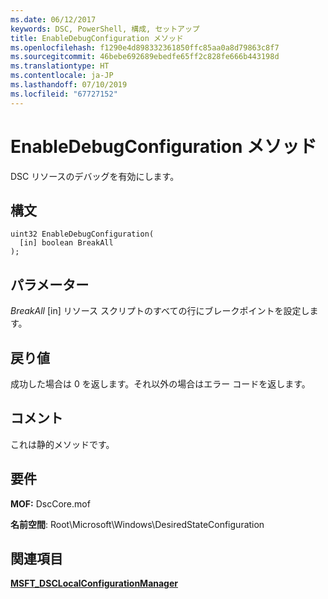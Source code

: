 ```yaml
---
ms.date: 06/12/2017
keywords: DSC, PowerShell, 構成, セットアップ
title: EnableDebugConfiguration メソッド
ms.openlocfilehash: f1290e4d898332361850ffc85aa0a8d79863c8f7
ms.sourcegitcommit: 46bebe692689ebedfe65ff2c828fe666b443198d
ms.translationtype: HT
ms.contentlocale: ja-JP
ms.lasthandoff: 07/10/2019
ms.locfileid: "67727152"
---
```

# <a name="enabledebugconfiguration-method"></a>EnableDebugConfiguration メソッド

DSC リソースのデバッグを有効にします。

## <a name="syntax"></a>構文

```mof
uint32 EnableDebugConfiguration(
  [in] boolean BreakAll
);
```

## <a name="parameters"></a>パラメーター

*BreakAll* \[in\] リソース スクリプトのすべての行にブレークポイントを設定します。

## <a name="return-value"></a>戻り値

成功した場合は 0 を返します。それ以外の場合はエラー コードを返します。

## <a name="remarks"></a>コメント

これは静的メソッドです。

## <a name="requirements"></a>要件

**MOF:** DscCore.mof

**名前空間**: Root\Microsoft\Windows\DesiredStateConfiguration

## <a name="see-also"></a>関連項目

[**MSFT_DSCLocalConfigurationManager**](msft-dsclocalconfigurationmanager.md)
